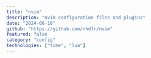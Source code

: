 ```yaml
---
title: "nvim"
description: "nvim configuration files and plugins"
date: "2024-06-10"
github: "https://github.com/nhdfr/nvim"
featured: false
category: "config"
technologies: ["time", "lua"]
---
```


